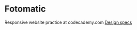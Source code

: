# Fotomatic
Responsive website practice at codecademy.com
[Design specs](fotomatic_spec_landing.png)

